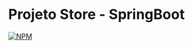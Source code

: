 # Projeto Store - SpringBoot
[![NPM](https://img.shields.io/npm/l/react)](https://github.com/moiseslx/store-springboot3-jpa/blob/main/LICENSE)
